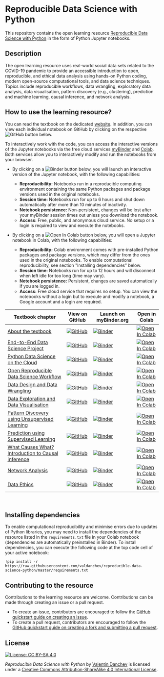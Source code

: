 # Reproducible Data Science with Python

This repository contains the open learning resource [Reproducible Data Science with Python](https://valdanchev.github.io/reproducible-data-science-python/intro.html) in the form of Python Jupyter notebooks.

## Description 

The open learning resource uses real-world social data sets related to the COVID-19 pandemic to provide an accessible introduction to open, reproducible, and ethical data analysis using hands-on Python coding, modern open-source computational tools, and data science techniques. 
Topics include reproducible workflows, data wrangling, exploratory data analysis, data visualisation, pattern discovery (e.g., clustering), prediction and machine learning, causal inference, and network analysis.
 
## How to use the learning resource?

You can read the textbook on the dedicated [website](https://valdanchev.github.io/reproducible-data-science-python/intro.html). In addition, you can view each individual notebook on GitHub by clicking on the respective ![GitHub](https://badgen.net/badge/icon/GitHub?icon=github&label) button below.

To interactively work with the code, you can access the interactive versions of the Jupyter notebooks via the free cloud services [myBinder](https://mybinder.org) and [Colab](https://colab.research.google.com/notebooks/intro.ipynb#recent=true). Both services allow you to interactively modify and run the notebooks from your browser. 

* By clicking on a ![Binder](https://mybinder.org/badge_logo.svg) button below, you will launch an interactive version of the Jupyter notebook, with the following capabilities:
	* **Reproducibility:** Notebooks run in a reproducible computing environment containing the same Python packages and package versions used in the original notebooks.
	* **Session time:** Notebooks run for up to 6 hours and shut down automatically after more than 10 minutes of inactivity.
	* **Notebook persistence:** Non-persistent, changes will be lost after your myBinder session times out unless you download the notebook.
	* **Access:** Free, public, and anonymous cloud service. No setup or a login is required to view and execute the notebooks.

* By clicking on a ![Open In Colab](https://colab.research.google.com/assets/colab-badge.svg) button below, you will open a Jupyter notebook in Colab, with the following capabilities:
	* **Reproducibility:** Colab environment comes with pre-installed Python packages and package versions, which may differ from the ones used in the original notebooks. To enable computational reproducibility, see section "Installing dependencies" below.
	* **Session time:** Notebooks run for up to 12 hours and will disconnect when left idle for too long (time may vary).
	* **Notebook persistence:** Persistent, changes are saved automatically if you are logged in.
	* **Access:** Free cloud service that requires no setup. You can view the notebooks without a login but to execute and modify a notebook, a Google account and a login are required.

| Textbook chapter | View on GitHub | Launch on myBinder.org | Open in Colab |
|--------------|-----------|--------------|-----------|
| [About the textbook](https://valdanchev.github.io/reproducible-data-science-python/00_textbook_outline.html) | [![GitHub](https://badgen.net/badge/icon/GitHub?icon=github&label)]() | [![Binder](https://mybinder.org/badge_logo.svg)](https://mybinder.org/v2/gh/valdanchev/reproducible-data-science-python/master) | [![Open In Colab](https://colab.research.google.com/assets/colab-badge.svg)](https://colab.research.google.com/github/valdanchev/reproducible-data-science-python/blob/master/notebooks/00_textbook_outline.ipynb)  |
| [End-to-End Data Science Project](https://valdanchev.github.io/reproducible-data-science-python/01_end_to_end_data_science_project.html) | [![GitHub](https://badgen.net/badge/icon/GitHub?icon=github&label)]() | [![Binder](https://mybinder.org/badge_logo.svg)](https://mybinder.org/v2/gh/valdanchev/reproducible-data-science-python/master) | [![Open In Colab](https://colab.research.google.com/assets/colab-badge.svg)](https://colab.research.google.com/github/valdanchev/reproducible-data-science-python/blob/master/notebooks/01_end_to_end_data_science_project.ipynb) |
| [Python Data Science on the Cloud](https://valdanchev.github.io/reproducible-data-science-python/02_python_data_science_on_the_cloud.html) | [![GitHub](https://badgen.net/badge/icon/GitHub?icon=github&label)]() | [![Binder](https://mybinder.org/badge_logo.svg)](https://mybinder.org/v2/gh/valdanchev/reproducible-data-science-python/master) | [![Open In Colab](https://colab.research.google.com/assets/colab-badge.svg)](https://colab.research.google.com/github/valdanchev/reproducible-data-science-python/blob/master/notebooks/02_python_data_science_on_the_cloud.ipynb) |
| [Open Reproducible Data Science Workflow](https://valdanchev.github.io/reproducible-data-science-python/03_open_reproducible_workflows.html) | [![GitHub](https://badgen.net/badge/icon/GitHub?icon=github&label)]() | [![Binder](https://mybinder.org/badge_logo.svg)](https://mybinder.org/v2/gh/valdanchev/reproducible-data-science-python/master) | [![Open In Colab](https://colab.research.google.com/assets/colab-badge.svg)](https://colab.research.google.com/github/valdanchev/reproducible-data-science-python/blob/master/notebooks/03_open_reproducible_workflows.ipynb) |
| [Data Design and Data Wrangling](https://valdanchev.github.io/reproducible-data-science-python/04_data_design_and_data_wrangling.html) | [![GitHub](https://badgen.net/badge/icon/GitHub?icon=github&label)]() | [![Binder](https://mybinder.org/badge_logo.svg)](https://mybinder.org/v2/gh/valdanchev/reproducible-data-science-python/master) | [![Open In Colab](https://colab.research.google.com/assets/colab-badge.svg)](https://colab.research.google.com/github/valdanchev/reproducible-data-science-python/blob/master/notebooks/04_data_design_and_data_wrangling.ipynb) |
| [Data Exploration and Data Visualisation](https://valdanchev.github.io/reproducible-data-science-python/05_data_exploration_and_visualisation.html) | [![GitHub](https://badgen.net/badge/icon/GitHub?icon=github&label)]() | [![Binder](https://mybinder.org/badge_logo.svg)](https://mybinder.org/v2/gh/valdanchev/reproducible-data-science-python/master) | [![Open In Colab](https://colab.research.google.com/assets/colab-badge.svg)](https://colab.research.google.com/github/valdanchev/reproducible-data-science-python/blob/master/notebooks/05_data_exploration_and_visualisation.ipynb) |
| [Pattern Discovery using Unsupervised Learning](https://valdanchev.github.io/reproducible-data-science-python/06_pattern_discovery_using_unsupervised_learning.html) | [![GitHub](https://badgen.net/badge/icon/GitHub?icon=github&label)]() | [![Binder](https://mybinder.org/badge_logo.svg)](https://mybinder.org/v2/gh/valdanchev/reproducible-data-science-python/master) | [![Open In Colab](https://colab.research.google.com/assets/colab-badge.svg)](https://colab.research.google.com/github/valdanchev/reproducible-data-science-python/blob/master/notebooks/06_pattern_discovery_using_unsupervised_learning.ipynb) |
| [Prediction using Supervised Learning](https://valdanchev.github.io/reproducible-data-science-python/07_prediction_using_supervised_learning.html) | [![GitHub](https://badgen.net/badge/icon/GitHub?icon=github&label)]() | [![Binder](https://mybinder.org/badge_logo.svg)](https://mybinder.org/v2/gh/valdanchev/reproducible-data-science-python/master) | [![Open In Colab](https://colab.research.google.com/assets/colab-badge.svg)](https://colab.research.google.com/github/valdanchev/reproducible-data-science-python/blob/master/notebooks/07_prediction_using_supervised_learning.ipynb) |
| [What Causes What? Introduction to Causal inference](https://valdanchev.github.io/reproducible-data-science-python/08_causal_inference.html) | [![GitHub](https://badgen.net/badge/icon/GitHub?icon=github&label)]() | [![Binder](https://mybinder.org/badge_logo.svg)](https://mybinder.org/v2/gh/valdanchev/reproducible-data-science-python/master) | [![Open In Colab](https://colab.research.google.com/assets/colab-badge.svg)](https://colab.research.google.com/github/valdanchev/reproducible-data-science-python/blob/master/notebooks/08_causal_inference.ipynb) |
| [Network Analysis](https://valdanchev.github.io/reproducible-data-science-python/09_network_analysis.html) | [![GitHub](https://badgen.net/badge/icon/GitHub?icon=github&label)]() | [![Binder](https://mybinder.org/badge_logo.svg)](https://mybinder.org/v2/gh/valdanchev/reproducible-data-science-python/master) | [![Open In Colab](https://colab.research.google.com/assets/colab-badge.svg)](https://colab.research.google.com/github/valdanchev/reproducible-data-science-python/blob/master/notebooks/09_network_analysis.ipynb) |
| [Data Ethics](https://valdanchev.github.io/reproducible-data-science-python/10_data_ethics.html) | [![GitHub](https://badgen.net/badge/icon/GitHub?icon=github&label)]() | [![Binder](https://mybinder.org/badge_logo.svg)](https://mybinder.org/v2/gh/valdanchev/reproducible-data-science-python/master) | [![Open In Colab](https://colab.research.google.com/assets/colab-badge.svg)](https://colab.research.google.com/github/valdanchev/reproducible-data-science-python/blob/master/notebooks/10_data_ethics.ipynb) |
<br>

## Installing dependencies

To enable computational reproducibility and minimise errors due to updates of Python libraries, you may need to install the dependencies of the resource listed in the `requirements.txt` file in your Colab notebook (dependencies are automatically preinstalled in Binder). To install dependencies, you can execute the following code at the top code cell of your active notebook:
```
!pip install -r https://raw.githubusercontent.com/valdanchev/reproducible-data-science-python/master/requirements.txt
```

## Contributing to the resource

Contributions to the learning resource are welcome. Contributions can be made through creating an issue or a pull request. 
* To create an issue, contributors are encouraged to follow the [GitHub quickstart guide on creating an issue](https://docs.github.com/en/issues/tracking-your-work-with-issues/creating-an-issue).
* To create a pull request, contributors are encouraged to follow the [GitHub quickstart guide on creating a fork and submitting a pull request](https://docs.github.com/en/get-started/quickstart/contributing-to-projects).
 
## License

[![License: CC BY-SA 4.0](https://img.shields.io/badge/License-CC%20BY--SA%204.0-lightgrey.svg)](http://creativecommons.org/licenses/by-sa/4.0/)

_Reproducible Data Science with Python_ by [Valentin Danchev](https://valdanchev.github.io) is licensed under a [Creative Commons Attribution-ShareAlike 4.0 International License](https://creativecommons.org/licenses/by-sa/4.0/).
